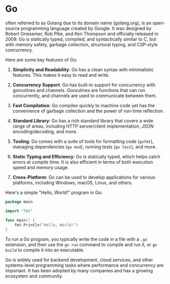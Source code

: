 # Go
often referred to as Golang due to its domain name (golang.org), is an open-source programming language created by Google. It was designed by Robert Griesemer, Rob Pike, and Ken Thompson and officially released in 2009. Go is statically typed, compiled, and syntactically similar to C, but with memory safety, garbage collection, structural typing, and CSP-style concurrency.

Here are some key features of Go:

1. **Simplicity and Readability**: Go has a clean syntax with minimalistic features. This makes it easy to read and write.

2. **Concurrency Support**: Go has built-in support for concurrency with goroutines and channels. Goroutines are functions that can run concurrently, and channels are used to communicate between them.

3. **Fast Compilation**: Go compiles quickly to machine code yet has the convenience of garbage collection and the power of run-time reflection.

4. **Standard Library**: Go has a rich standard library that covers a wide range of areas, including HTTP server/client implementation, JSON encoding/decoding, and more.

5. **Tooling**: Go comes with a suite of tools for formatting code (`gofmt`), managing dependencies (`go mod`), running tests (`go test`), and more.

6. **Static Typing and Efficiency**: Go is statically typed, which helps catch errors at compile time. It is also efficient in terms of both execution speed and memory usage.

7. **Cross-Platform**: Go can be used to develop applications for various platforms, including Windows, macOS, Linux, and others.

Here's a simple "Hello, World!" program in Go:

```go
package main

import "fmt"

func main() {
    fmt.Println("Hello, World!")
}
```

To run a Go program, you typically write the code in a file with a `.go` extension, and then use the `go run` command to compile and run it, or `go build` to compile it into an executable.

Go is widely used for backend development, cloud services, and other systems-level programming tasks where performance and concurrency are important. It has been adopted by many companies and has a growing ecosystem and community.
